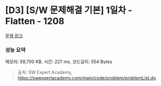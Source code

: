 # [D3] [S/W 문제해결 기본] 1일차 - Flatten - 1208 

[문제 링크](https://swexpertacademy.com/main/code/problem/problemDetail.do?contestProbId=AV139KOaABgCFAYh) 

### 성능 요약

메모리: 59,700 KB, 시간: 227 ms, 코드길이: 554 Bytes



> 출처: SW Expert Academy, https://swexpertacademy.com/main/code/problem/problemList.do